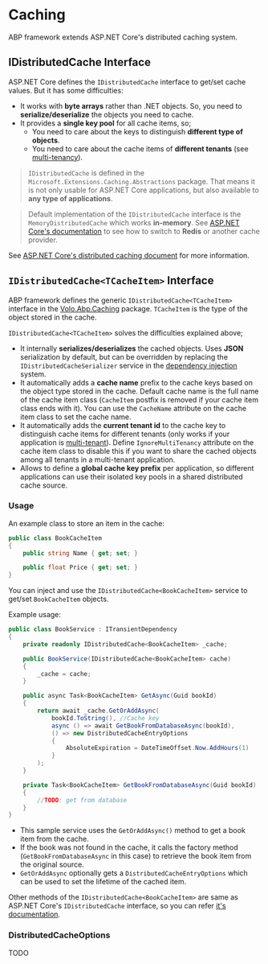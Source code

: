 # Caching

ABP framework extends ASP.NET Core's distributed caching system.

## IDistributedCache Interface

ASP.NET Core defines the `IDistributedCache` interface to get/set cache values. But it has some difficulties:

* It works with **byte arrays** rather than .NET objects. So, you need to **serialize/deserialize** the objects you need to cache.
* It provides a **single key pool** for all cache items, so;
  * You need to care about the keys to distinguish **different type of objects**.
  * You need to care about the cache items of **different tenants** (see [multi-tenancy](Multi-Tenancy.md)).

> `IDistributedCache` is defined in the `Microsoft.Extensions.Caching.Abstractions` package. That means it is not only usable for ASP.NET Core applications, but also available to **any type of applications**.

> Default implementation of the `IDistributedCache` interface is the `MemoryDistributedCache` which works **in-memory**. See [ASP.NET Core's documentation](https://docs.microsoft.com/en-us/aspnet/core/performance/caching/distributed) to see how to switch to **Redis** or another cache provider.

See [ASP.NET Core's distributed caching document](https://docs.microsoft.com/en-us/aspnet/core/performance/caching/distributed) for more information.

## ``IDistributedCache<TCacheItem>`` Interface

ABP framework defines the generic `IDistributedCache<TCacheItem>` interface in the [Volo.Abp.Caching](https://www.nuget.org/packages/Volo.Abp.Caching/) package. `TCacheItem` is the type of the object stored in the cache.

`IDistributedCache<TCacheItem>` solves the difficulties explained above;

* It internally **serializes/deserializes** the cached objects. Uses **JSON** serialization by default, but can be overridden by replacing the `IDistributedCacheSerializer` service in the [dependency injection](Dependency-Injection.md) system.
* It automatically adds a **cache name** prefix to the cache keys based on the object type stored in the cache. Default cache name is the full name of the cache item class (`CacheItem` postfix is removed if your cache item class ends with it). You can use the `CacheName` attribute on the cache item class to set the cache name.
* It automatically adds the **current tenant id** to the cache key to distinguish cache items for different tenants (only works if your application is [multi-tenant](Multi-Tenancy.md)). Define `IgnoreMultiTenancy` attribute on the cache item class to disable this if you want to share the cached objects among all tenants in a multi-tenant application.
* Allows to define a **global cache key prefix** per application, so different applications can use their isolated key pools in a shared distributed cache source.

### Usage

An example class to store an item in the cache:

````csharp
public class BookCacheItem
{
    public string Name { get; set; }

    public float Price { get; set; }
}
````

You can inject and use the `IDistributedCache<BookCacheItem>` service to get/set `BookCacheItem` objects.

Example usage:

````csharp
public class BookService : ITransientDependency
{
    private readonly IDistributedCache<BookCacheItem> _cache;

    public BookService(IDistributedCache<BookCacheItem> cache)
    {
        _cache = cache;
    }

    public async Task<BookCacheItem> GetAsync(Guid bookId)
    {
        return await _cache.GetOrAddAsync(
            bookId.ToString(), //Cache key
            async () => await GetBookFromDatabaseAsync(bookId),
            () => new DistributedCacheEntryOptions
            {
                AbsoluteExpiration = DateTimeOffset.Now.AddHours(1)
            }
        );
    }

    private Task<BookCacheItem> GetBookFromDatabaseAsync(Guid bookId)
    {
        //TODO: get from database
    }
}
````

* This sample service uses the `GetOrAddAsync()` method to get a book item from the cache.
* If the book was not found in the cache, it calls the factory method (`GetBookFromDatabaseAsync` in this case) to retrieve the book item from the original source.
* `GetOrAddAsync` optionally gets a `DistributedCacheEntryOptions` which can be used to set the lifetime of the cached item.

Other methods of the `IDistributedCache<BookCacheItem>` are same as ASP.NET Core's `IDistributedCache` interface, so you can refer [it's documentation](https://docs.microsoft.com/en-us/aspnet/core/performance/caching/distributed).

### DistributedCacheOptions

TODO
